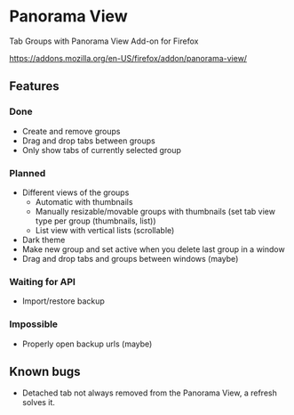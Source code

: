 # Panorama View
Tab Groups with Panorama View Add-on for Firefox

https://addons.mozilla.org/en-US/firefox/addon/panorama-view/

## Features

### Done
- Create and remove groups
- Drag and drop tabs between groups
- Only show tabs of currently selected group

### Planned
- Different views of the groups
  - Automatic with thumbnails
  - Manually resizable/movable groups with thumbnails (set tab view type per group (thumbnails, list))
  - List view with vertical lists (scrollable)
- Dark theme
- Make new group and set active when you delete last group in a window
- Drag and drop tabs and groups between windows (maybe)

### Waiting for API
- Import/restore backup

### Impossible
- Properly open backup urls (maybe)

## Known bugs
- Detached tab not always removed from the Panorama View, a refresh solves it.
